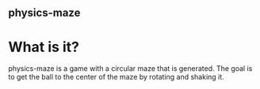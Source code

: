 ## physics-maze

# What is it?
physics-maze is a game with a circular maze that is generated.  The goal
is to get the ball to the center of the maze by rotating and shaking it.

